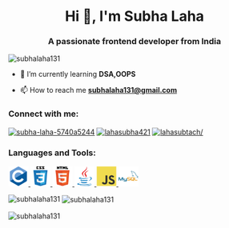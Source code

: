 <h1 align="center">Hi 👋, I'm Subha Laha</h1>
<h3 align="center">A passionate frontend developer from India</h3>

<p align="left"> <img src="https://komarev.com/ghpvc/?username=subhalaha131&label=Profile%20views&color=0e75b6&style=flat" alt="subhalaha131" /> </p>

- 🌱 I’m currently learning **DSA,OOPS**

- 📫 How to reach me **subhalaha131@gmail.com**

<h3 align="left">Connect with me:</h3>
<p align="left">
<a href="https://linkedin.com/in/subha-laha-5740a5244" target="blank"><img align="center" src="https://raw.githubusercontent.com/rahuldkjain/github-profile-readme-generator/master/src/images/icons/Social/linked-in-alt.svg" alt="subha-laha-5740a5244" height="30" width="40" /></a>
<a href="https://www.hackerrank.com/lahasubha421" target="blank"><img align="center" src="https://raw.githubusercontent.com/rahuldkjain/github-profile-readme-generator/master/src/images/icons/Social/hackerrank.svg" alt="lahasubha421" height="30" width="40" /></a>
<a href="https://auth.geeksforgeeks.org/user/user/lahasubtach/" target="blank"><img align="center" src="https://raw.githubusercontent.com/rahuldkjain/github-profile-readme-generator/master/src/images/icons/Social/geeks-for-geeks.svg" alt="lahasubtach/" height="30" width="40" /></a>
</p>

<h3 align="left">Languages and Tools:</h3>
<p align="left"> <a href="https://www.cprogramming.com/" target="_blank" rel="noreferrer"> <img src="https://raw.githubusercontent.com/devicons/devicon/master/icons/c/c-original.svg" alt="c" width="40" height="40"/> </a> <a href="https://www.w3schools.com/css/" target="_blank" rel="noreferrer"> <img src="https://raw.githubusercontent.com/devicons/devicon/master/icons/css3/css3-original-wordmark.svg" alt="css3" width="40" height="40"/> </a> <a href="https://www.w3.org/html/" target="_blank" rel="noreferrer"> <img src="https://raw.githubusercontent.com/devicons/devicon/master/icons/html5/html5-original-wordmark.svg" alt="html5" width="40" height="40"/> </a> <a href="https://www.java.com" target="_blank" rel="noreferrer"> <img src="https://raw.githubusercontent.com/devicons/devicon/master/icons/java/java-original.svg" alt="java" width="40" height="40"/> </a> <a href="https://developer.mozilla.org/en-US/docs/Web/JavaScript" target="_blank" rel="noreferrer"> <img src="https://raw.githubusercontent.com/devicons/devicon/master/icons/javascript/javascript-original.svg" alt="javascript" width="40" height="40"/> </a> <a href="https://www.mysql.com/" target="_blank" rel="noreferrer"> <img src="https://raw.githubusercontent.com/devicons/devicon/master/icons/mysql/mysql-original-wordmark.svg" alt="mysql" width="40" height="40"/> </a> </p>

<p><img align="left" src="https://github-readme-stats.vercel.app/api/top-langs?username=subhalaha131&show_icons=true&locale=en&layout=compact" alt="subhalaha131" /></p>

<p>&nbsp;<img align="center" src="https://github-readme-stats.vercel.app/api?username=subhalaha131&show_icons=true&locale=en" alt="subhalaha131" /></p>

<p><img align="center" src="https://github-readme-streak-stats.herokuapp.com/?user=subhalaha131&" alt="subhalaha131" /></p>
